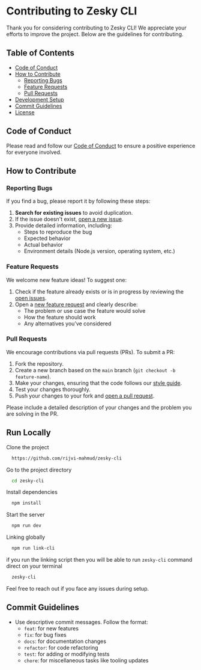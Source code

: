 # Contributing to Zesky CLI

Thank you for considering contributing to Zesky CLI! We appreciate your efforts to improve the project. Below are the guidelines for contributing.

## Table of Contents
- [Code of Conduct](#code-of-conduct)
- [How to Contribute](#how-to-contribute)
  - [Reporting Bugs](#reporting-bugs)
  - [Feature Requests](#feature-requests)
  - [Pull Requests](#pull-requests)
- [Development Setup](#development-setup)
- [Commit Guidelines](#commit-guidelines)
- [License](#license)

## Code of Conduct

Please read and follow our [Code of Conduct](./CODE_OF_CONDUCT.md) to ensure a positive experience for everyone involved.

## How to Contribute

### Reporting Bugs
If you find a bug, please report it by following these steps:
1. **Search for existing issues** to avoid duplication.
2. If the issue doesn't exist, [open a new issue](https://github.com/rijvi-mahmud/zesky-cli/issues/new).
3. Provide detailed information, including:
   - Steps to reproduce the bug
   - Expected behavior
   - Actual behavior
   - Environment details (Node.js version, operating system, etc.)

### Feature Requests
We welcome new feature ideas! To suggest one:
1. Check if the feature already exists or is in progress by reviewing the [open issues](https://github.com/rijvi-mahmud/zesky-cli/issues).
2. Open a [new feature request](https://github.com/rijvi-mahmud/zesky-cli/issues/new?labels=feature-request) and clearly describe:
   - The problem or use case the feature would solve
   - How the feature should work
   - Any alternatives you’ve considered

### Pull Requests
We encourage contributions via pull requests (PRs). To submit a PR:
1. Fork the repository.
2. Create a new branch based on the `main` branch (`git checkout -b feature-name`).
3. Make your changes, ensuring that the code follows our [style guide](#commit-guidelines).
4. Test your changes thoroughly.
5. Push your changes to your fork and [open a pull request](https://github.com/rijvi-mahmud/zesky-cli/compare).

Please include a detailed description of your changes and the problem you are solving in the PR.


## Run Locally

Clone the project

```bash
  https://github.com/rijvi-mahmud/zesky-cli
```

Go to the project directory

```bash
  cd zesky-cli
```

Install dependencies

```bash
  npm install
```

Start the server

```bash
  npm run dev
```
Linking globally 
```bash
  npm run link-cli
```

if you run the linking script then you will be able to run ```zesky-cli``` command direct on your terminal

```bash
  zesky-cli
```

Feel free to reach out if you face any issues during setup.

## Commit Guidelines

- Use descriptive commit messages. Follow the format:
  - `feat`: for new features
  - `fix`: for bug fixes
  - `docs`: for documentation changes
  - `refactor`: for code refactoring
  - `test`: for adding or modifying tests
  - `chore`: for miscellaneous tasks like tooling updates
